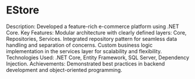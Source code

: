 # EStore
Description: Developed a feature-rich e-commerce platform using .NET Core.
Key Features:
Modular architecture with clearly defined layers: Core, Repositories, Services.
Integrated repository pattern for seamless data handling and separation of concerns.
Custom business logic implementation in the services layer for scalability and flexibility.
Technologies Used: .NET Core, Entity Framework, SQL Server, Dependency Injection.
Achievements: Demonstrated best practices in backend development and object-oriented programming.
